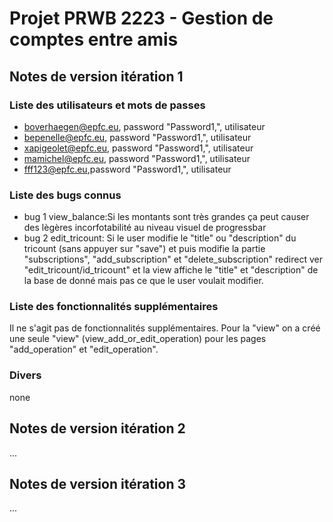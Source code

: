 # Projet PRWB 2223 - Gestion de comptes entre amis

## Notes de version itération 1 

### Liste des utilisateurs et mots de passes

  * boverhaegen@epfc.eu, password "Password1,", utilisateur
  * bepenelle@epfc.eu, password "Password1,", utilisateur
  * xapigeolet@epfc.eu, password "Password1,", utilisateur
  * mamichel@epfc.eu, password "Password1,", utilisateur
  * fff123@epfc.eu,password "Password1,", utilisateur

### Liste des bugs connus

  * bug 1 view_balance:Si les montants sont très grandes ça peut causer des lègères incorfotabilité au niveau visuel de progressbar
  * bug 2 edit_tricount: Si le user modifie le "title" ou "description" du tricount (sans appuyer sur "save") et puis modifie la partie "subscriptions", "add_subscription" et "delete_subscription" redirect ver "edit_tricount/id_tricount" et la view affiche le "title" et "description" de la base de donné mais pas ce que le user voulait modifier.
  

### Liste des fonctionnalités supplémentaires
  Il ne s'agit pas de fonctionnalités supplémentaires. Pour la "view" on a créé une seule "view" (view_add_or_edit_operation)  pour les pages "add_operation" et "edit_operation".

### Divers
  none

## Notes de version itération 2

...

## Notes de version itération 3 

...